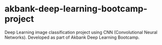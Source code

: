 # akbank-deep-learning-bootcamp-project
Deep Learning image classification project using CNN (Convolutional Neural Networks).  Developed as part of Akbank Deep Learning Bootcamp.
